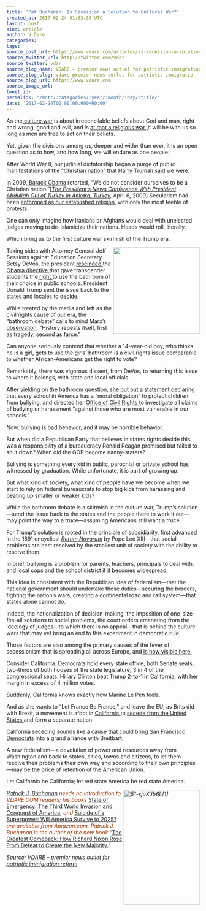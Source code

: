 ```yaml
---
title: 'Pat Buchanan: Is Secession a Solution to Cultural War?'
created_at: 2017-02-24 01:53:38 UTC
layout: post
kind: article
author: V Dare
categories: 
tags: 
source_post_url: https://www.vdare.com/articles/is-secession-a-solution-to-cultural-war
source_twitter_url: http://twitter.com/vdar
source_twitter: vdar
source_blog_name: VDARE – premier news outlet for patriotic immigration reform
source_blog_slug: vdare-premier-news-outlet-for-patriotic-immigratio
source_blog_url: https://www.vdare.com
source_image_url: 
tweet_id: 
permalink: "/mntr/:categories/:year/:month/:day/:title/"
date: '2017-02-24T00:00:00.000+00:00'
---
```

<div class="pf-content"><p>As the<a href="http://www.vdare.com/articles/the-fulford-file-by-james-fulford-60"> culture war</a> is about irreconcilable beliefs about God and man, right and wrong, good and evil, and is <a href="http://www.vdare.com/articles/the-war-over-americas-past">at root a religious war, </a>it will be with us so long as men are free to act on their beliefs.</p>
<p>Yet, given the divisions among us, deeper and wider than ever, it is an open question as to how, and how long, we will endure as one people.</p>
<p>After World War II, our judicial dictatorship began a purge of public manifestations of the <a href="https://wallbuilders.com/america-christian-nation/">&#8220;Christian nation&#8221;</a> that Harry Truman <a href="https://berkleycenter.georgetown.edu/quotes/harry-s-truman-on-the-united-states-as-a-christian-nation-in-an-exchange-of-messages-with-pope-pius-xii">said</a> we were.</p>
<p>In 2009,<a href="http://www.vdare.com/articles/is-obamas-america-gods-country"> Barack Obama</a> retorted, &#8220;We do not consider ourselves to be a Christian nation.&#8221;[<em><a href="http://www.presidency.ucsb.edu/ws/?pid=85974">The President&#8217;s News Conference With President Abdullah Gul of Turkey in Ankara, Turkey</a>,</em> April 6, 2009] Secularism had been <a href="http://www.vdare.com/articles/the-decline-of-christian-america">enthroned as our established religion,</a> with only the most feeble of protests.</p>
<p>One can only imagine how Iranians or Afghans would deal with unelected judges moving to de-Islamicize their nations. Heads would roll, literally.</p>
<p>Which bring us to the first culture war skirmish of the Trump era.</p>
<p><a href="https://www.nytimes.com/2016/05/17/us/politics/obama-defends-transgender-directive-for-school-bathrooms.html?hp&amp;action=click&amp;pgtype=Homepage&amp;clickSource=story-heading&amp;module=first-column-region&amp;region=top-news&amp;WT.nav=top-news&amp;mtrref=www.vdare.com&amp;gwh=FC1CBBD005B55404CF885BC179760C95&amp;gwt=pay"><img title="" src="https://s3-us-west-2.amazonaws.com/vdare-live/wp-content/uploads/2016/05/17123251/worldwart.jpg" width="225" align="right" /></a>Taking sides with Attorney General Jeff Sessions against Education Secretary Betsy DeVos, the president <a href="http://www.cnn.com/2017/02/22/politics/doj-withdraws-federal-protections-on-transgender-bathrooms-in-schools/">rescinded </a>the <a href="http://www.vdare.com/posts/is-obamas-world-war-t-losing-even-the-media">Obama directive </a>that gave transgender students the <a href="https://www.nytimes.com/2016/05/17/us/politics/obama-defends-transgender-directive-for-school-bathrooms.html?hp&amp;action=click&amp;pgtype=Homepage&amp;clickSource=story-heading&amp;module=first-column-region&amp;region=top-news&amp;WT.nav=top-news&amp;mtrref=www.vdare.com&amp;gwh=FC1CBBD005B55404CF885BC179760C95&amp;gwt=pay">right </a>to use the bathroom of their choice in public schools. President Donald Trump sent the issue back to the states and locales to decide.</p>
<p>While treated by the media and left as the civil rights cause of our era, the &#8220;bathroom debate&#8221; calls to mind Marx&#8217;s <a href="https://en.wikipedia.org/wiki/The_Eighteenth_Brumaire_of_Louis_Napoleon#.22History_repeats_..._first_as_tragedy.2C_then_as_farce.22">observation</a>, &#8220;History repeats itself, first as tragedy, second as farce.&#8221;</p>
<p>Can anyone seriously contend that whether a 14-year-old boy, who thinks he is a girl, gets to use the girls&#8217; bathroom is a civil rights issue comparable to whether African-Americans get the right to vote?</p>
<p>Remarkably, there was vigorous dissent, from DeVos, to returning this issue to where it belongs, with state and local officials.</p>
<p>After yielding on the bathroom question, she put out a <a href="https://www.ed.gov/news/press-releases/us-secretary-education-betsy-devos-issues-statement-new-title-ix-guidance">statement </a>declaring that every school in America has a &#8220;moral obligation&#8221; to protect children from bullying, and directed her <a href="https://www2.ed.gov/about/offices/list/ocr/index.html">Office of Civil Rights </a>to investigate all claims of bullying or harassment &#8220;against those who are most vulnerable in our schools.&#8221;</p>
<p>Now, bullying is bad behavior, and it may be horrible behavior.</p>
<p>But when did a Republican Party that believes in states rights decide this was a responsibility of a bureaucracy Ronald Reagan promised but failed to shut down? When did the GOP become nanny-staters?</p>
<p>Bullying is something every kid in public, parochial or private school has witnessed by graduation. While unfortunate, it is part of growing up.</p><!-- TAG START { player: "7518-804336-VDare - Outstream - Rev", owner: "ONE Video by AOL", for: "ONE Video by AOL" - BEINJS } --><div id="57966237cc52c74a5e1363c4" class="vdb_player vdb_57966237cc52c74a5e1363c456bcd17ce4b018167fea5539">    <script type="text/javascript" src="//delivery.vidible.tv/jsonp/pid=57966237cc52c74a5e1363c4/56bcd17ce4b018167fea5539_bein.js"></script></div><!-- TAG END { date: 07/25/16 } -->
<p>But what kind of society, what kind of people have we become when we start to rely on federal bureaucrats to stop big kids from harassing and beating up smaller or weaker kids?</p>
<p>While the bathroom debate is a skirmish in the culture war, Trump&#8217;s solution—send the issue back to the states and the people there to work it out—may point the way to a truce—assuming Americans still want a truce.</p>
<p>For Trump&#8217;s solution is rooted in the principle of <a href="http://www.theamericanconservative.com/larison/subsidiarity-and-rerum-novarum/">subsidiarity</a>, first advanced in the 1891 encyclical <em><a href="http://w2.vatican.va/content/leo-xiii/en/encyclicals/documents/hf_l-xiii_enc_15051891_rerum-novarum.html">Rerum Novarum</a></em> by Pope Leo XIII—that social problems are best resolved by the smallest unit of society with the ability to resolve them.</p>
<p>In brief, bullying is a problem for parents, teachers, principals to deal with, and local cops and the school district if it becomes widespread.</p>
<p>This idea is consistent with the Republican idea of federalism—that the national government should undertake those duties—securing the borders, fighting the nation&#8217;s wars, creating a continental road and rail system—that states alone cannot do.</p>
<p>Indeed, the nationalization of decision-making, the imposition of one-size-fits-all solutions to social problems, the court orders emanating from the ideology of judges—to which there is no appeal—that is behind the culture wars that may yet bring an end to this experiment in democratic rule.</p>
<p>Those factors are also among the primary causes of the fever of secessionism that is spreading all across Europe, and<a href="http://www.vdare.com/articles/the-fulford-file-nothing-succeeds-like-secession-a-vdarecom-secession-roundup"> is now visible here.</a></p>
<p>Consider California. Democrats hold every state office, both Senate seats, two-thirds of both houses of the state legislature, 3 in 4 of the congressional seats. Hillary Clinton beat Trump 2-to-1 in California, with her margin in excess of 4 million votes.</p>
<p>Suddenly, California knows exactly how Marine Le Pen feels.</p>
<p>And as she wants to &#8220;Let France Be France,&#8221; and leave the EU, as Brits did with Brexit, a movement is afoot in <a href="http://www.vdare.com/posts/california-loonies-push-state-secession-as-post-trump-response">California </a>to <a href="http://www.mercurynews.com/2016/11/26/calexit-just-some-flaky-california-dreamin/">secede from the United States </a>and form a separate nation.</p>
<p>California seceding sounds like a cause that could bring <a href="https://www.google.com/search?hl=en&amp;q=San%20Francisco%20Democrats%20+site:vdare.com">San Francisco Democrats</a> into a grand alliance with Breitbart.</p>
<p>A new federalism—a devolution of power and resources away from Washington and back to states, cities, towns and citizens, to let them resolve their problems their own way and according to their own principles—may be the price of retention of the American Union.</p>
<p>Let California be California; let red state America be red state America.</p>
<p><span style="color: #993300;"><em><a href="http://www.amazon.com/The-Greatest-Comeback-Richard-Majority/dp/0553418637/vd0b-20"><img class="aligncenter size-medium wp-image-38452" title="" src="https://s3-us-west-2.amazonaws.com/vdare-live/wp-content/uploads/2014/07/51-sjuXJb6L1-198x300.jpg" alt="51-sjuXJb6L[1]" width="198" height="300" align="right" srcset="https://www.vdare.com/wp-content/uploads/2014/07/51-sjuXJb6L1-198x300.jpg 198w, https://www.vdare.com/wp-content/uploads/2014/07/51-sjuXJb6L1.jpg 331w" sizes="(max-width: 198px) 100vw, 198px" /></a></em></span></p>
<p><span style="color: #993300;"><em><a href="http://buchanan.org/blog/?page_id=3">Patrick J. Buchanan</a> needs no introduction to VDARE.COM readers; his books </em><a href="http://www.amazon.com/gp/redirect.html?ie=UTF8&amp;location=http%3A%2F%2Fwww.amazon.com%2Fgp%2Fproduct%2F0312360037%2F&amp;tag=vd0b-20&amp;linkCode=ur2&amp;camp=1789&amp;creative=9325">State of Emergency: The Third World Invasion and Conquest of America</a><em>, and </em><a href="http://www.amazon.com/Suicide-Superpower-Will-America-Survive/dp/0312579977?_encoding=UTF8&amp;tag=vd0b-20&amp;linkCode=ur2&amp;camp=1789&amp;creative=9325">Suicide of a Superpower: Will America Survive to 2025?</a><em> are available from Amazon.com. </em><em>Patrick J. Buchanan is the author of the new book</em> “<a href="http://www.amazon.com/The-Greatest-Comeback-Richard-Majority/dp/0553418637/vd0b-20">The Great</a><a href="http://www.amazon.com/The-Greatest-Comeback-Richard-Majority/dp/0553418637/vd0b-20">est Comeback: How Richard Nixon Rose From Defeat to Create the New Majority.</a>“</span></p>
</div><div class="">
    <i>Source: <a href="https://www.vdare.com">VDARE – premier news outlet for patriotic immigration reform</a></i>
</div>
